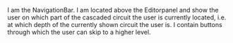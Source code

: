 I am the NavigationBar. I am located above the Editorpanel and show the user on which part of the cascaded circuit the user is currently located, i.e. at which depth of the currently shown circuit the user is. I contain buttons through which the user can skip to a higher level.